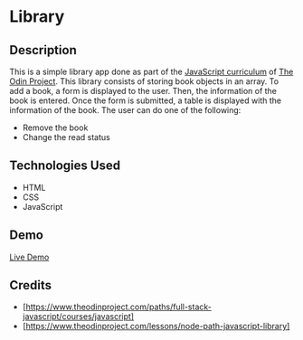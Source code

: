 # Library

## Description

This is a simple library app done as part of the [JavaScript curriculum](https://www.theodinproject.com/paths/full-stack-javascript/courses/javascript) of [The Odin Project](https://www.theodinproject.com). This library consists of storing book objects in an array. To add a book, a form is displayed to the user. Then, the information of the book is entered. Once the form is submitted, a table is displayed with the information of the book. The user can do one of the following:

-   Remove the book
-   Change the read status

## Technologies Used

-   HTML
-   CSS
-   JavaScript

## Demo

[Live Demo](https://seba3510.github.io/Library/)

## Credits

-   [https://www.theodinproject.com/paths/full-stack-javascript/courses/javascript]
-   [https://www.theodinproject.com/lessons/node-path-javascript-library]

